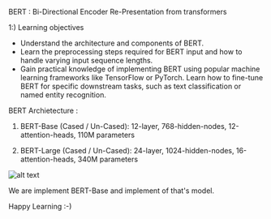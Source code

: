 BERT : Bi-Directional Encoder Re-Presentation from transformers 

1:) Learning  objectives
- Understand the architecture and components of BERT.
- Learn the preprocessing steps required for BERT input and how to handle varying input sequence lengths.
- Gain practical knowledge of implementing BERT using popular machine learning frameworks like TensorFlow or PyTorch.
Learn how to fine-tune BERT for specific downstream tasks, such as text classification or named entity recognition.

BERT Archietecture : 

1) BERT-Base (Cased / Un-Cased): 12-layer, 768-hidden-nodes, 12-attention-heads, 110M parameters

2) BERT-Large (Cased / Un-Cased): 24-layer, 1024-hidden-nodes, 16-attention-heads, 340M parameters

![alt text](https://github.com/[datamind321]/[bert-model-nlp]/blob/[asset]/0_ViwaI3Vvbnd-CJSQ.webp?raw=true)

We are implement BERT-Base and implement of that's model.

Happy Learning :-)
